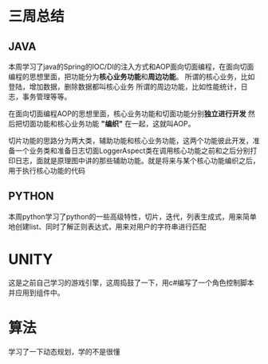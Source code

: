 #       三周总结

## JAVA

 本周学习了java的Spring的IOC/DI的注入方式和AOP面向切面编程，在面向切面编程的思想里面，把功能分为**核心业务功能**和**周边功能**。
所谓的核心业务，比如登陆，增加数据，删除数据都叫核心业务
所谓的周边功能，比如性能统计，日志，事务管理等等。

在面向切面编程AOP的思想里面，核心业务功能和切面功能分别**独立进行开发**
然后把切面功能和核心业务功能 **"编织"** 在一起，这就叫AOP。

切片功能的思路分为两大类，辅助功能和核心业务功能，这两个功能彼此开发，准备一个业务类和准备日志切面LoggerAspect类在调用核心功能之前和之后分别打印日志，面就是原理图中讲的那些辅助功能。就是将来与某个核心功能编织之后，用于执行核心功能的代码

## PYTHON

本周python学习了python的一些高级特性，切片，迭代，列表生成式，用来简单地创建list、同时了解正则表达式，用来对用户的字符串进行匹配



# UNITY

这是之前自己学习的游戏引擎，这周捣鼓了一下，用c#编写了一个角色控制脚本并应用到组件中。





# 算法

学习了一下动态规划，学的不是很懂